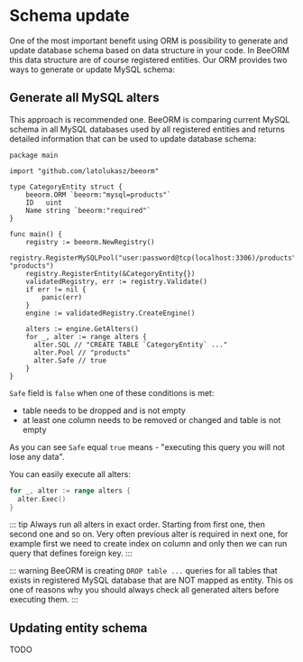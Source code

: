 # Schema update

One of the most important benefit using ORM is possibility to generate and 
update database schema based on data structure in your code.
In BeeORM this data structure are of course registered entities.
Our ORM provides two ways to generate or update MySQL schema:

## Generate all MySQL alters

This approach is recommended one. BeeORM is comparing current MySQL
schema in all MySQL databases used by all registered entities 
and returns detailed information that can be used to update database schema:

```go{21}
package main

import "github.com/latolukasz/beeorm"

type CategoryEntity struct {
	beeorm.ORM `beeorm:"mysql=products"`
	ID   uint
    Name string `beeorm:"required"`
}

func main() {
    registry := beeorm.NewRegistry()
    registry.RegisterMySQLPool("user:password@tcp(localhost:3306)/products", "products")
    registry.RegisterEntity(&CategoryEntity{})
    validatedRegistry, err := registry.Validate()
    if err != nil {
        panic(err)
    }
    engine := validatedRegistry.CreateEngine()
    
    alters := engine.GetAlters()
    for _, alter := range alters {
      alter.SQL // "CREATE TABLE `CategoryEntity` ..."
      alter.Pool // "products"
      alter.Safe // true
	}
}  
```

`Safe` field is `false` when one of these conditions is met:
 * table needs to be dropped and is not empty
 * at least one column needs to be removed or changed and table is not empty

As you can see `Safe` equal `true` means - "executing this query you will not lose any data".

You can easily execute all alters:

```go
for _, alter := range alters {
  alter.Exec()
}
```

::: tip
Always run all alters in exact order. Starting from first one, then second one
and so on. Very often previous alter is required in next one, for example first
we need to create index on column and only then we can run query that defines 
foreign key.
:::

::: warning
BeeORM is creating `DROP table ...` queries for all tables that exists in registered
MySQL database that are NOT mapped as entity. This os one of reasons why you should always
check all generated alters before executing them.
:::

## Updating entity schema

TODO
